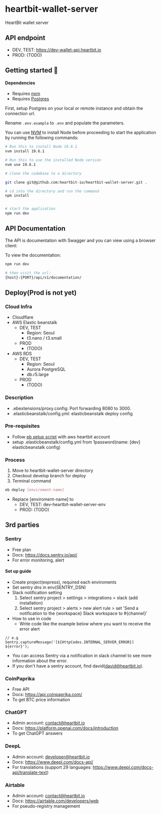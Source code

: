 
# heartbit-wallet-server
HeartBit wallet server

## API endpoint
- DEV, TEST: https://dev-wallet-api.heartbit.io
- PROD: (TODO)

## Getting started 🐣
#### Dependencies

 - Requires [npm](https://www.npmjs.com/)
 - Requires [Postgres](https://www.postgresql.org/)

First, setup Postgres on your local or remote instance and obtain the connection url.

Rename `.env.example` to `.env` and populate the parameters.

You can use [NVM](https://github.com/nvm-sh/nvm) to install Node before proceeding to start the application by running the following commands:

```bash
# Run this to install Node 19.6.1
nvm install 19.6.1

# Run this to use the installed Node version 
nvm use 19.6.1

# clone the codebase to a directory

git clone git@github.com:heartbit-io/heartbit-wallet-server.git .

# cd into the directory and run the command
npm install


# start the application
npm run dev
```

## API Documentation

The API is documentation with Swagger and you can view using a browser client:

To view the documentation:

```bash
npm run dev

# then visit the url:
{host}:{PORT}/api/v1/documentation/
```

## Deploy(Prod is not yet)

### Cloud Infra
- Cloudflare
- AWS Elastic beanstalk
  - DEV, TEST 
    - Region: Seoul
    - t3.nano / t3.small
  - PROD
    - (TODO)
- AWS RDS
  - DEV, TEST 
    - Region: Seoul
    - Aurora PostgreSQL
    - db.r5.large
  - PROD
    - (TODO)

### Description
- .ebextensions/proxy.config: Port forwarding 8080 to 3000.
- .elasticbeanstalk/config.yml: elasticbeanstalk deploy config

### Pre-requisites
- Follow [eb setup script](https://github.com/aws/aws-elastic-beanstalk-cli-setup) with aws heartbit account
- setup .elasticbeanstalk/config.yml from 1password(name: [dev] elasticbeanstalk config)

### Process
1. Move to heartbit-wallet-server directory
2. Checkout develop branch for deploy
3. Terminal command

```bash
eb deploy [enviroment-name]
```

- Replace [enviroment-name] to
    - DEV, TEST: dev-heartbit-wallet-server-env
    - PROD: (TODO)

## 3rd parties

### Sentry
- Free plan
- Docs: https://docs.sentry.io/api/
- For error monitoring, alert

#### Set up guide
- Create project(express), required each enviroments
- Set sentry dns in env(SENTRY_DSN)
- Slack notification setting
  1. Select sentry project > settings > integrations > slack (add installation)
  2. Select sentry project > alerts > new alert rule > set 'Send a notification to the {workspace} Slack workspace to #{channel}'
- How to use in code
  - Write code like the example below where you want to receive the error alert
```
// e.g
Sentry.captureMessage('[${HttpCodes.INTERNAL_SERVER_ERROR}] ${error}');
```
- You can access Sentry via a notification in slack channel to see more information about the error.
- If you don't have a sentry account, find david(david@heartbit.io).


### CoinPaprika
- Free API
- Docs: https://api.coinpaprika.com/
- To get BTC price information

### ChatGPT
- Admin account: contact@heartbit.io
- Docs: https://platform.openai.com/docs/introduction
- To get ChatGPT answers

### DeepL
- Admin account: developer@heartbit.io
- Docs: https://www.deepl.com/docs-api/
- For translations (support 29 languages: https://www.deepl.com/docs-api/translate-text)

### Airtable
- Admin account: contact@heartbit.io
- Docs: https://airtable.com/developers/web
- For pseudo-registry management
